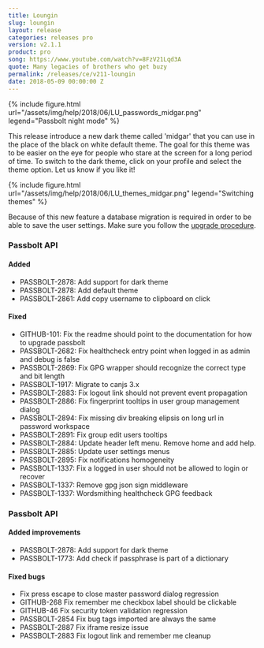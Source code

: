 ```yaml
---
title: Loungin
slug: loungin
layout: release
categories: releases pro
version: v2.1.1
product: pro
song: https://www.youtube.com/watch?v=8FzV21Lqd3A
quote: Many legacies of brothers who get buzy
permalink: /releases/ce/v211-loungin
date: 2018-05-09 00:00:00 Z
---
```


{% include figure.html
    url="/assets/img/help/2018/06/LU_passwords_midgar.png"
    legend="Passbolt night mode"
%}

This release introduce a new dark theme called 'midgar' that you can use in the place of the black on white
default theme. The goal for this theme was to be easier on the eye for people who stare at the screen for a long
period of time. To switch to the dark theme, click on your profile and select the theme option. 
Let us know if you like it!


{% include figure.html
    url="/assets/img/help/2018/06/LU_themes_midgar.png"
    legend="Switching themes"
%}

Because of this new feature a database migration is required in order to be able to save the user settings.
Make sure you follow the [upgrade procedure](/hosting/upgrade).

### Passbolt API
#### Added
- PASSBOLT-2878: Add support for dark theme
- PASSBOLT-2878: Add default theme
- PASSBOLT-2861: Add copy username to clipboard on click

#### Fixed
- GITHUB-101: Fix the readme should point to the documentation for how to upgrade passbolt
- PASSBOLT-2682: Fix healthcheck entry point when logged in as admin and debug is false
- PASSBOLT-2869: Fix GPG wrapper should recognize the correct type and bit length
- PASSBOLT-1917: Migrate to canjs 3.x
- PASSBOLT-2883: Fix logout link should not prevent event propagation
- PASSBOLT-2886: Fix fingerprint tooltips in user group management dialog
- PASSBOLT-2894: Fix missing div breaking elipsis on long url in password workspace
- PASSBOLT-2891: Fix group edit users tooltips
- PASSBOLT-2884: Update header left menu. Remove home and add help.
- PASSBOLT-2885: Update user settings menus
- PASSBOLT-2895: Fix notifications homogeneity
- PASSBOLT-1337: Fix a logged in user should not be allowed to login or recover
- PASSBOLT-1337: Remove gpg json sign middleware
- PASSBOLT-1337: Wordsmithing healthcheck GPG feedback

### Passbolt API
#### Added improvements
- PASSBOLT-2878: Add support for dark theme
- PASSBOLT-1773: Add check if passphrase is part of a dictionary

#### Fixed bugs
- Fix press escape to close master password dialog regression
- GITHUB-268 Fix remember me checkbox label should be clickable
- GITHUB-46 Fix security token validation regression
- PASSBOLT-2854 Fix bug tags imported are always the same
- PASSBOLT-2887 Fix iframe resize issue
- PASSBOLT-2883 Fix logout link and remember me cleanup
